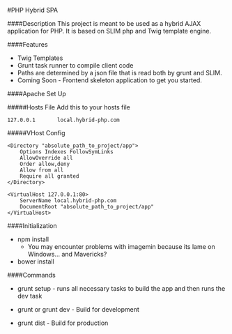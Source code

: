 #PHP Hybrid SPA

####Description
This project is meant to be used as a hybrid AJAX application for PHP. It is based on SLIM php and Twig template engine.

####Features
* Twig Templates
* Grunt task runner to compile client code
* Paths are determined by a json file that is read both by grunt and SLIM.
* Coming Soon - Frontend skeleton application to get you started.


####Apache Set Up

#####Hosts File
Add this to your hosts file

```127.0.0.1       local.hybrid-php.com```

#####VHost Config

```
<Directory "absolute_path_to_project/app">
    Options Indexes FollowSymLinks
    AllowOverride all
    Order allow,deny
    Allow from all
    Require all granted
</Directory>

<VirtualHost 127.0.0.1:80>
    ServerName local.hybrid-php.com
    DocumentRoot "absolute_path_to_project/app"
</VirtualHost>

```



####Initialization
* npm install
    * You may encounter problems with imagemin because its lame on Windows... and Mavericks?
* bower install


####Commands

* grunt setup - runs all necessary tasks to build the app and then runs the dev task

* grunt or grunt dev - Build for development
* grunt dist - Build for production

